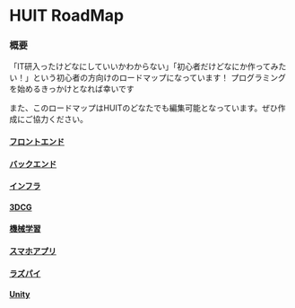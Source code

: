 # HUIT RoadMap 
### 概要
「IT研入ったけどなにしていいかわからない」「初心者だけどなにか作ってみたい！」という初心者の方向けのロードマップになっています！
プログラミングを始めるきっかけとなれば幸いです

また、このロードマップはHUITのどなたでも編集可能となっています。ぜひ作成にご協力ください。 


#### [フロントエンド](https://huitgroup.github.io/huit-roadmap/frontend/)
#### [バックエンド](https://huitgroup.github.io/huit-roadmap/backend/)
#### [インフラ](https://huitgroup.github.io/huit-roadmap/infrastructure/)
#### [3DCG](https://huitgroup.github.io/huit-roadmap/3DCG/)
#### [機械学習](https://al-mikan.github.io/HUIT_Roadmap/AI/)
#### [スマホアプリ](https://al-mikan.github.io/HUIT_Roadmap/application/)
#### [ラズパイ](https://al-mikan.github.io/HUIT_Roadmap/raspberrypi/)
#### [Unity](https://al-mikan.github.io/HUIT_Roadmap/unity/)



